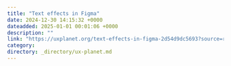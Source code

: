 ```yaml
---
title: "Text effects in Figma"
date: 2024-12-30 14:15:32 +0000
dateadded: 2025-01-01 00:01:06 +0000
description: ""
link: "https://uxplanet.org/text-effects-in-figma-2d54d9dc5693?source=rss----819cc2aaeee0---4"
category:
directory: _directory/ux-planet.md
---
```

